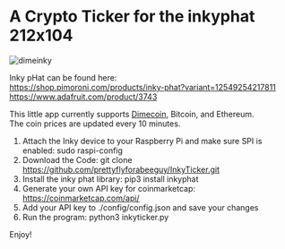 # A Crypto Ticker for the inkyphat 212x104 

![dimeinky](https://user-images.githubusercontent.com/75382474/142042179-8a3e642e-ee83-4a61-b024-6bd6d966e56f.jpg)

Inky pHat can be found here:</br>
https://shop.pimoroni.com/products/inky-phat?variant=12549254217811 </br>
https://www.adafruit.com/product/3743

This little app currently supports <a href="https://www.dimecoinnetwork.com">Dimecoin</a>, Bitcoin, and Ethereum.</br>
The coin prices are updated every 10 minutes.

1. Attach the Inky device to your Raspberry Pi and make sure SPI is enabled: sudo raspi-config
2. Download the Code: git clone https://github.com/prettyflyforabeeguy/InkyTicker.git
3. Install the inky phat library: pip3 install inkyphat
4. Generate your own API key for coinmarketcap: https://coinmarketcap.com/api/
5. Add your API key to ./config/config.json and save your changes
6. Run the program: python3 inkyticker.py

Enjoy!
